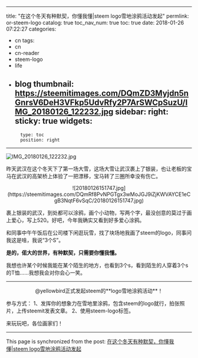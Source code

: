 
---
title: "在这个冬天有种默契，你懂我懂|steem logo雪地涂鸦活动发起"
permlink: or-steem-logo
catalog: true
toc_nav_num: true
toc: true
date: 2018-01-26 07:22:27
categories:
- cn
tags:
- cn
- cn-reader
- steem-logo
- life
- blog
thumbnail: https://steemitimages.com/DQmZD3Myjdn5nGnrsV6DeH3VFkp5UdvRfy2P7ArSWCpSuzU/IMG_20180126_122232.jpg
sidebar:
    right:
        sticky: true
widgets:
    -
        type: toc
        position: right
---


![IMG_20180126_122232.jpg](https://steemitimages.com/DQmZD3Myjdn5nGnrsV6DeH3VFkp5UdvRfy2P7ArSWCpSuzU/IMG_20180126_122232.jpg)

昨天武汉在这个冬天下了第一场大雪，这场大雪让武汉裹上了银装，也让老板的宝马在武汉的高架桥上体验了一把漂移，宝马转了三圈所幸没有伤亡。

<center>![20180126151747.jpg](https://steemitimages.com/DQmRf8PvNPGTgx3wMoJGJ9iZjKWVAYCE1eCgB3NqtF6vSqC/20180126151747.jpg)</center>

裹上银装的武汉，到处都可以涂鸦，画个小动物，写两个字，最没创意的莫过于画上爱心，写上520。好吧，今年我确实又看到好多爱心涂鸦。

和同事中午午饭后在公司楼下闲逛玩雪，找了块场地我画了steem的logo，同事问我这是啥，我说“3个S”。

**是的，偌大的世界，有种默契，只需要你懂我懂。**

我想也许某个时候我能在某个陌生的地方，也看到3个s，看到陌生的人穿着3个s的T恤......我想我会对你会心一笑。

---

<center>@yellowbird正式发起steem的**logo雪地涂鸦活动**！</center>

参与方式：
1、发挥你的想象力在雪地里涂鸦，包含steem的logo就行，拍张照片，上传steemit发表文章。
2、使用steem-logo标签。

来玩玩吧，各位画家们！

- - -

This page is synchronized from the post: [在这个冬天有种默契，你懂我懂|steem logo雪地涂鸦活动发起](https://steemit.com/@yellowbird/or-steem-logo)
